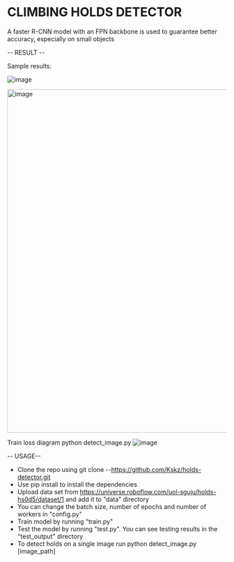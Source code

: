 # CLIMBING HOLDS DETECTOR



A faster R-CNN model with an FPN backbone is used to guarantee better accuracy, especially on small objects

-- RESULT --

Sample results:

![image](https://github.com/Kskz/holds-detector/assets/63345177/3a4fe29e-b884-4e22-97a4-f61bc71bf74a)

<img width="787" alt="image" src="https://github.com/Kskz/holds-detector/assets/63345177/6544c476-2b7f-4261-ad21-3d2060f15bd5">



Train loss diagram 
python detect_image.py ![image](https://github.com/Kskz/holds-detector/assets/63345177/c0b19ba8-beb3-4e1b-b84e-a03fc6b22c28)


-- USAGE--

- Clone the repo using git clone --https://github.com/Kskz/holds-detector.git
- Use pip install to install the dependencies
- Upload data set from https://universe.roboflow.com/uol-sguju/holds-hs0d5/dataset/1 and add it to "data" directory
- You can change the batch size, number of epochs and number of workers in "config.py"
- Train model by running "train.py"
- Test the model by running "test.py". You can see testing results in the "test_output" directory
- To detect holds on a single image run python detect_image.py [image_path]
